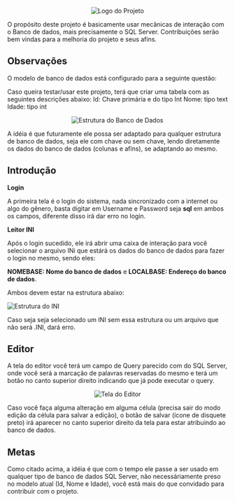 <p align="center">
  <img src="https://i.imgur.com/5i0Vk9s.png" alt="Logo do Projeto">
</p>

O propósito deste projeto é basicamente usar mecânicas de interação com o Banco de dados, mais precisamente o SQL Server. Contribuições serão bem vindas para a melhoria do projeto e seus afins.

## Observações

O modelo de banco de dados está configurado para a seguinte questão:

Caso queira testar/usar este projeto, terá que criar uma tabela com as seguintes descrições abaixo:
Id: Chave primária e do tipo Int
Nome: tipo text
Idade: tipo int
<p align="center">
  <img src="https://i.imgur.com/kruHMfA.png" alt="Estrutura do Banco de Dados">
</p>
A idéia é que futuramente ele possa ser adaptado para qualquer estrutura de banco de dados, seja ele com chave ou sem chave, lendo diretamente os dados do banco de dados (colunas e afins), se adaptando ao mesmo.


## Introdução

**Login**

A primeira tela é o login do sistema, nada sincronizado com a internet ou algo do gênero, basta digitar em Username e Password seja **sql** em ambos os campos, diferente disso irá dar erro no login.

**Leitor INI**

Após o login sucedido, ele irá abrir uma caixa de interação para você selecionar o arquivo INi que estárá os dados do banco de dados para fazer o login no mesmo, sendo eles:

**NOMEBASE: Nome do banco de dados** e **LOCALBASE: Endereço do banco de dados**.

Ambos devem estar na estrutura abaixo:

![Estrutura do INI](https://i.imgur.com/AdHFqQh.png)

Caso seja seja selecionado um INI sem essa estrutura ou um arquivo que não será .INI, dará erro.

## Editor

A tela do editor você terá um campo de Query parecido com do SQL Server, onde você será a marcação de palavras reservadas do mesmo e terá um botão no canto superior direito indicando que já pode executar o query.
<p align="center">
  <img src="https://i.imgur.com/ceOWPPV_d.webp?maxwidth=760&fidelity=grand" alt="Tela do Editor">
</p>
Caso você faça alguma alteração em alguma célula (precisa sair do modo edição da célula para salvar a edição), o botão de salvar (ícone de disquete preto) irá aparecer no canto superior direito da tela para estar atribuindo ao banco de dados.

## Metas
Como citado acima, a idéia é que com o tempo ele passe a ser usado em qualquer tipo de banco de dados SQL Server, não necessáriamente preso no modelo atual (Id, Nome e Idade), você está mais do que convidado para contribuir com o projeto.



